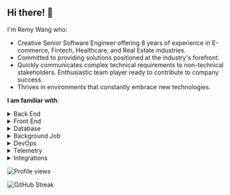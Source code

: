 ## Hi there! 👋

I'm Remy Wang who:
- Creative Senior Software Engineer offering 8 years of experience in E-commerce, Fintech, Healthcare, and Real Estate industries.
- Committed to providing solutions positioned at the industry's forefront.
- Quickly communicates complex technical requirements to non-technical stakeholders. Enthusiastic team player ready to contribute to company success.
- Thrives in environments that constantly embrace new technologies.

**I am familiar with**:
<details>
  <summary>Back End</summary>
  <ul>
    <li>
      <a href="https://github.com/ruby">
        <img src="https://avatars.githubusercontent.com/u/210414?s=20&v=4" /> Ruby
      </a>
    </li>
    <li>
      <a href="https://github.com/rails">
        <img src="https://avatars.githubusercontent.com/u/4223?s=20&v=4" /> Rails
      </a>
    </li>
    <li>
      <a href="https://github.com/python">
        <img src="https://avatars.githubusercontent.com/u/1525981?s=20&v=4" /> Python
      </a>
    </li>
    <li>
      <a href="https://github.com/nodejs">
        <img src="https://avatars.githubusercontent.com/u/9950313?s=20&v=4" /> Node.js
      </a>
    </li>
  </ul>
</details>

<details>
  <summary>Front End</summary>
  <ul>
    <li>
      <a href="https://github.com/hotwired/">
        <img src="https://avatars.githubusercontent.com/u/75388917?s=20&v=4" /> Hotwire/Stimulus
      </a>
    </li>
    <li>
      <a href="https://github.com/emberjs/">
        <img src="https://avatars.githubusercontent.com/u/1253363?s=20&v=4" /> Ember.js
      </a>
    </li>
    <li>
      <a href="https://github.com/facebook/react">
        <img src="https://avatars.githubusercontent.com/u/6412038?s=20&v=4" /> ReactJS
      </a>
    </li>
    <li>
      <a href="https://github.com/vuejs">
        <img src="https://avatars.githubusercontent.com/u/6128107?s=20&v=4" /> VueJS
      </a>
    </li>
  </ul>
</details>

<details>
  <summary>Database</summary>
  <ul>
    <li>
      <a href="https://github.com/postgres">
        <img src="https://avatars.githubusercontent.com/u/177543?s=20&v=4" /> PostgreSQL
      </a>
    </li>
    <li>
      <a href="https://github.com/mysql">
        <img src="https://avatars.githubusercontent.com/u/2452804?s=20&v=4" /> MySQL
      </a>
    </li>
    <li>
      <a href="https://github.com/mongodb">
        <img src="https://avatars.githubusercontent.com/u/45120?s=20&v=4" /> MongoDB
      </a>
    </li>
    <li>
      <a href="https://github.com/redis">
        <img src="https://avatars.githubusercontent.com/u/1529926?s=20&v=4" /> Redis
      </a>
    </li>
  </ul>
</details>

<details>
  <summary>Background Job</summary>
  <ul>
    <li>
      <a href="https://github.com/sidekiq">
        <img src="https://avatars.githubusercontent.com/u/124714131?s=20&v=4" /> Sidekiq
      </a>
    </li>
    <li>
      <a href="https://github.com/bensheldon/good_job">
        GoodJob
      </a>
    </li>
    <li>
      <a href="https://github.com/karafka/">
        <img src="https://avatars.githubusercontent.com/u/13313336?s=20&v=4" /> Karafka
      </a>
    </li>
  </ul>
</details>

<details>
  <summary>DevOps</summary>
  <ul>
    <li>
      <a href="https://github.com/docker">
        <img src="https://avatars.githubusercontent.com/u/5429470?s=20&v=4" /> Docker
      </a>
    </li>
    <li>
      <a href="https://github.com/kubernetes">
        <img src="https://avatars.githubusercontent.com/u/13629408?s=20&v=4" /> Kubernetes
      </a>
    </li>
    <li>
      <a href="https://github.com/heroku">
        <img src="https://avatars.githubusercontent.com/u/23211?s=20&v=4" /> Heroku
      </a>
    </li>
    <li>
      <a href="https://github.com/aws">
        <img src="https://avatars.githubusercontent.com/u/2232217?s=20&v=4" /> AWS
      </a>
    </li>
  </ul>
</details>

<details>
  <summary>Telemetry</summary>
  <ul>
    <li>
      <a href="https://github.com/sentry">
        <img src="https://avatars.githubusercontent.com/u/1396951?s=20&v=4" /> Sentry
      </a>
    </li>
    <li>
      <a href="https://github.com/appsignal">
        <img src="https://avatars.githubusercontent.com/u/3984134?s=20&v=4" /> AppSignal
      </a>
    </li>
    <li>
      <a href="https://github.com/rollbar">
        <img src="https://avatars.githubusercontent.com/u/3219584?s=20&v=4" /> Rollbar
      </a>
    </li>
    <li>
      <a href="https://github.com/honeybadger-io">
        <img src="https://avatars.githubusercontent.com/u/1898541?s=20&v=4" /> Honeybadger
      </a>
    </li>
    <li>
      <a href="https://github.com/newrelic">
        <img src="https://avatars.githubusercontent.com/u/31739?s=20&v=4" /> NewRelic
      </a>
    </li>
    <li>
      <a href="https://github.com/datadog">
        <img src="https://avatars.githubusercontent.com/u/365230?s=20&v=4" /> DataDog
      </a>
    </li>
    <li>
      <a href="https://github.com/logdna">
        <img src="https://avatars.githubusercontent.com/u/17461937?s=20&v=4" /> LogDNA
      </a>
    </li>
    <li>
      <a href="https://github.com/fullstorydev">
        <img src="https://avatars.githubusercontent.com/u/33756472?s=20&v=4" /> FullStory
      </a>
    </li>
    <li>
      <a href="https://github.com/microsoft/clarity">
        <img src="https://avatars.githubusercontent.com/u/6154722?s=20&v=4" /> Microsoft Clarity
      </a>
    </li>
  </ul>
</details>

<details>
  <summary>Integrations</summary>
  <ul>
    <li>
      <a href="https://github.com/stripe">
        <img src="https://avatars.githubusercontent.com/u/856813?s=20&v=4" /> Stripe
      </a>
    </li>
    <li>
      <a href="https://github.com/chargebee">
        <img src="https://avatars.githubusercontent.com/u/539100?s=20&v=4" /> ChargeBee
      </a>
    </li>
    <li>
      <a href="https://github.com/facebook">
        <img src="https://avatars.githubusercontent.com/u/69631?s=20&v=4" /> Facebook
      </a>
    </li>
    <li>
      <a href="https://github.com/twitter">
        <img src="https://avatars.githubusercontent.com/u/50278?s=20&v=4" /> Twitter
      </a>
    </li>
    <li>
      <a href="https://github.com/googleanalytics">
        <img src="https://avatars.githubusercontent.com/u/4327788?s=20&v=4" /> Google Analytics
      </a>
    </li>
    <li>
      <a href="https://github.com/HubSpot">
        <img src="https://avatars.githubusercontent.com/u/326419?s=20&v=4" /> HubSpot
      </a>
    </li>
  </ul>
</details>

![Profile views](https://gpvc.arturio.dev/remy727)

![GitHub Streak](https://github-readme-streak-stats.herokuapp.com/?user=remy727&theme=dark)